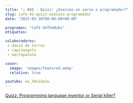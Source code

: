 ```yaml
---
title: "☕️ #45 - Quizz: ¿Asesino en serie o programador?"
slug: cafe-45-quizz-asesino-programador
date: "2022-03-30T08:00:00+00:00"

programas: "Café OnTheNubs"
etiquetas:

colaboradores:
 - david de torres
 - capitangolo
 - martapatata

cover:
  image: 'images/featured.webp'
  relative: true

youtube: eo_3dxiXp1w
---
```


[Quizz: Programming language inventor or Serial killer?](https://vole.wtf/coder-serial-killer-quiz/)
